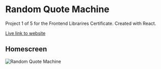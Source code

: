# Random Quote Machine
Project 1 of 5 for the Frontend Librarires Certificate.
Created with React.

[Live link to website](https://jhellberg.com/portfolio/random-quote-machine/dist/)

## Homescreen
![Random Quote Machine](https://jhellberg.com/images/random-quote-machine.jpg "Random Quote Machine")

